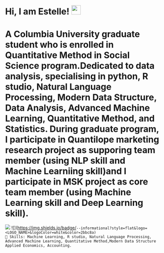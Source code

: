 # Hi, I am Estelle! <img src="https://raw.githubusercontent.com/MartinHeinz/MartinHeinz/master/wave.gif" width="30px">
# A Columbia  University graduate student who is enrolled in Quantitative Method in Social Science program.Dedicated to data analysis, specialising in python, R studio, Natural Language Processing, Modern Data Structure, Data Analysis, Advanced Machine Learning, Quantitative Method, and Statistics. During graduate program, I participate in Quantilope marketing research project as supporing team member (using NLP skill and Machine Learniing skill)and I participate in MSK project as core team member (using Machine Learning skill and Deep Learning skill).
![](https://img.shields.io/badge/<Code>-<Python>-informational?style=flat&logo=<LOGO_NAME>&logoColor=white&color=2bbc8a)
![](https://img.shields.io/badge/<Code>-<R studio>-informational?style=flat&logo=<LOGO_NAME>&logoColor=white&color=2bbc8a)
🔧 Skills: Machine Learning, R studio, Natural Language Processing, Advanced Machine Learning, Quantitative Method,Modern Data Structure Applied Economics, Accounting.
